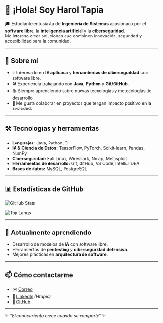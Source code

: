 # 👋 ¡Hola! Soy Harol Tapia  

🎓 Estudiante entusiasta de **Ingeniería de Sistemas** apasionado por el **software libre**, la **inteligencia artificial** y la **ciberseguridad**.  
Me interesa crear soluciones que combinen innovación, seguridad y accesibilidad para la comunidad.  

---

## 🚀 Sobre mí
- 💡 Interesado en **IA aplicada** y **herramientas de ciberseguridad** con software libre.  
- 🛠️ Experiencia trabajando con **Java**, **Python** y **Git/GitHub**.  
- 📚 Siempre aprendiendo sobre nuevas tecnologías y metodologías de desarrollo.  
- 🤝 Me gusta colaborar en proyectos que tengan impacto positivo en la sociedad.  

---

## 🛠️ Tecnologías y herramientas
- **Lenguajes:** Java, Python, C  
- **IA & Ciencia de Datos:** TensorFlow, PyTorch, Scikit-learn, Pandas, NumPy  
- **Ciberseguridad:** Kali Linux, Wireshark, Nmap, Metasploit  
- **Herramientas de desarrollo:** Git, GitHub, VS Code, IntelliJ IDEA  
- **Bases de datos:** MySQL, PostgreSQL  

---

## 📊 Estadísticas de GitHub
![GitHub Stats](https://github-readme-stats.vercel.app/api?username=tapiaharol&show_icons=true&theme=tokyonight)  

![Top Langs](https://github-readme-stats.vercel.app/api/top-langs/?username=tapiaharol&layout=compact&theme=tokyonight)

---

## 🌱 Actualmente aprendiendo
- Desarrollo de modelos de **IA** con software libre.  
- Herramientas de **pentesting** y **ciberseguridad defensiva**.  
- Mejores prácticas en **arquitectura de software**.  

---

## 📫 Cómo contactarme
- ✉️ [Correo](tapiaharol@gmail.com)  
- 💼 [LinkedIn](https://www.linkedin.com) *(Htapia)*  
- 🐙 [GitHub](https://github.com/tapiaharol)  

---

✨ _“El conocimiento crece cuando se comparte”_ ✨

